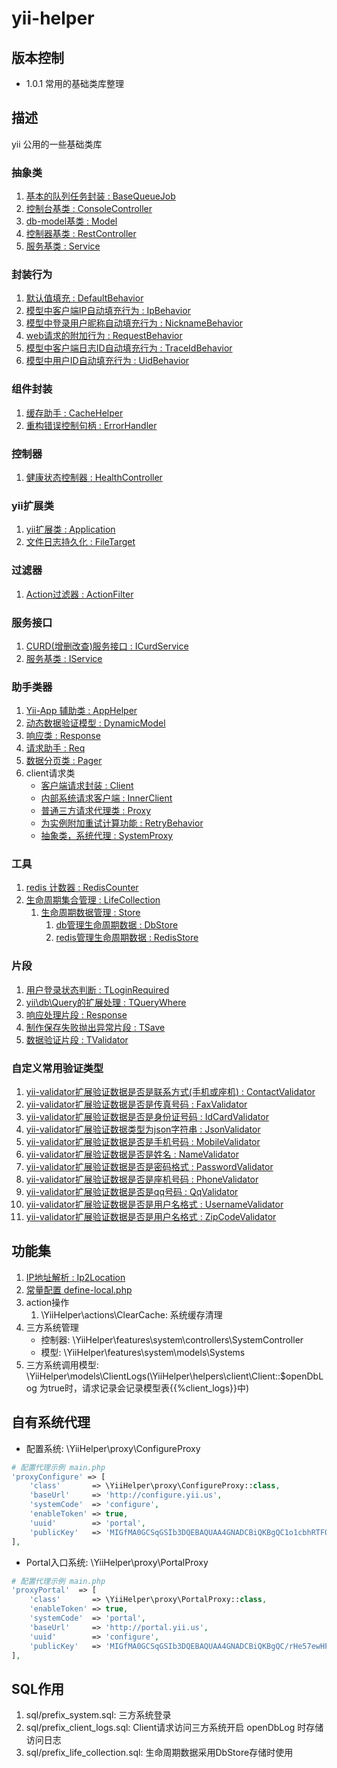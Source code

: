 # yii-helper
## 版本控制
- 1.0.1 常用的基础类库整理

## 描述
yii 公用的一些基础类库

### 抽象类
1. [基本的队列任务封装 : BaseQueueJob](doc/abstracts/BaseQueueJob.md)
1. [控制台基类 : ConsoleController](doc/abstracts/ConsoleController.md)
1. [db-model基类 : Model](doc/abstracts/Model.md)
1. [控制器基类 : RestController](doc/abstracts/RestController.md)
1. [服务基类 : Service](doc/abstracts/Service.md)


### 封装行为
1. [默认值填充 : DefaultBehavior](doc/behaviors/DefaultBehavior.md)
1. [模型中客户端IP自动填充行为 : IpBehavior](doc/behaviors/IpBehavior.md)
1. [模型中登录用户昵称自动填充行为 : NicknameBehavior](doc/behaviors/NicknameBehavior.md)
1. [web请求的附加行为 : RequestBehavior](doc/behaviors/RequestBehavior.md)
1. [模型中客户端日志ID自动填充行为 : TraceIdBehavior](doc/behaviors/TraceIdBehavior.md)
1. [模型中用户ID自动填充行为 : UidBehavior](doc/behaviors/UidBehavior.md)


### 组件封装
1. [缓存助手 : CacheHelper](doc/components/CacheHelper.md)
1. [重构错误控制句柄 : ErrorHandler](doc/components/ErrorHandler.md)


### 控制器
1. [健康状态控制器 : HealthController](doc/controllers/HealthController.md)


### yii扩展类
1. [yii扩展类 : Application](doc/extend/Application.md)
1. [文件日志持久化 : FileTarget](doc/extend/FileTarget.md)


### 过滤器
1. [Action过滤器 : ActionFilter](doc/filters/ActionFilter.md)


### 服务接口
1. [CURD(增删改查)服务接口 : ICurdService](doc/services/interfaces/ICurdService.md)
1. [服务基类 : IService](doc/services/interfaces/IService.md)


### 助手类器
1. [Yii-App 辅助类 : AppHelper](doc/helpers/AppHelper.md)
1. [动态数据验证模型 : DynamicModel](doc/helpers/DynamicModel.md)
1. [响应类 : Response](doc/helpers/Response.md)
1. [请求助手 : Req](doc/helpers/Req.md)
1. [数据分页类 : Pager](doc/helpers/Pager.md)
1. client请求类
    - [客户端请求封装 : Client](doc/helpers/client/Client.md)
    - [内部系统请求客户端 : InnerClient](doc/helpers/client/InnerClient.md)
    - [普通三方请求代理类 : Proxy](doc/helpers/client/Proxy.md)
    - [为实例附加重试计算功能 : RetryBehavior](doc/helpers/client/RetryBehavior.md)
    - [抽象类，系统代理 : SystemProxy](doc/helpers/client/SystemProxy.md)


### 工具
1. [redis 计数器 : RedisCounter](doc/tools/RedisCounter.md)
1. [生命周期集合管理 : LifeCollection](doc/tools/lifeCollection/LifeCollection.md)
    1. [生命周期数据管理 : Store](doc/tools/lifeCollection/Store.md)
        1. [db管理生命周期数据 : DbStore](doc/tools/lifeCollection/drivers/DbStore.md)
        1. [redis管理生命周期数据 : RedisStore](doc/tools/lifeCollection/drivers/RedisStore.md)


### 片段
1. [用户登录状态判断 : TLoginRequired](doc/traits/TLoginRequired.md)
1. [yii\db\Query的扩展处理 : TQueryWhere](doc/traits/TQueryWhere.md)
1. [响应处理片段 : Response](doc/traits/TResponse.md)
1. [制作保存失败抛出异常片段 : TSave](doc/traits/TSave.md)
1. [数据验证片段 : TValidator](doc/traits/TValidator.md)


### 自定义常用验证类型
1. [yii-validator扩展验证数据是否是联系方式(手机或座机) : ContactValidator](doc/validators/ContactValidator.md)
1. [yii-validator扩展验证数据是否是传真号码 : FaxValidator](doc/validators/FaxValidator.md)
1. [yii-validator扩展验证数据是否是身份证号码 : IdCardValidator](doc/validators/IdCardValidator.md)
1. [yii-validator扩展验证数据类型为json字符串 : JsonValidator](doc/validators/JsonValidator.md)
1. [yii-validator扩展验证数据是否是手机号码 : MobileValidator](doc/validators/MobileValidator.md)
1. [yii-validator扩展验证数据是否是姓名 : NameValidator](doc/validators/NameValidator.md)
1. [yii-validator扩展验证数据是否是密码格式 : PasswordValidator](doc/validators/PasswordValidator.md)
1. [yii-validator扩展验证数据是否是座机号码 : PhoneValidator](doc/validators/PhoneValidator.md)
1. [yii-validator扩展验证数据是否是qq号码 : QqValidator](doc/validators/QqValidator.md)
1. [yii-validator扩展验证数据是否是用户名格式 : UsernameValidator](doc/validators/UsernameValidator.md)
1. [yii-validator扩展验证数据是否是用户名格式 : ZipCodeValidator](doc/validators/ZipCodeValidator.md)

## 功能集
1. [IP地址解析 : Ip2Location](doc/Ip2Location.md)
1. [常量配置 define-local.php](doc/define-local.md)
1. action操作
    1. \YiiHelper\actions\ClearCache: 系统缓存清理
1. 三方系统管理
    - 控制器: \YiiHelper\features\system\controllers\SystemController
    - 模型: \YiiHelper\features\system\models\Systems
1. 三方系统调用模型: \YiiHelper\models\ClientLogs(\YiiHelper\helpers\client\Client::$openDbLog 为true时，请求记录会记录模型表{{%client_logs}}中)

## 自有系统代理
- 配置系统: \YiiHelper\proxy\ConfigureProxy
```php
# 配置代理示例 main.php
'proxyConfigure' => [
    'class'       => \YiiHelper\proxy\ConfigureProxy::class,
    'baseUrl'     => 'http://configure.yii.us',
    'systemCode'  => 'configure',
    'enableToken' => true,
    'uuid'        => 'portal',
    'publicKey'   => 'MIGfMA0GCSqGSIb3DQEBAQUAA4GNADCBiQKBgQC1o1cbhRTFQcQoIXynI6P04fXmxb9NCz6xJK+x37KWSPLQ0XrqY87m1PZC92XDXn/UsXRZpenatE8gEfwawOkC3uGuGcTkk4LFrp/+iodxYxGYDaFrtCaSYwEu0xv585aKr+e22EoJmqYVNS8vAlzNt+',
],
```
- Portal入口系统: \YiiHelper\proxy\PortalProxy
```php
# 配置代理示例 main.php
'proxyPortal'  => [
    'class'       => \YiiHelper\proxy\PortalProxy::class,
    'enableToken' => true,
    'systemCode'  => 'portal',
    'baseUrl'     => 'http://portal.yii.us',
    'uuid'        => 'configure',
    'publicKey'   => 'MIGfMA0GCSqGSIb3DQEBAQUAA4GNADCBiQKBgQC/rHe57ewHFpVX8lSwd9swNYBhQn5kIo7HMdOgjMEfsIj0FZTFDbyXwnlrLIsMPlARJ/D3v5c5b7fCREIiuVtl0DEG9h0Au5S/y09YURNxENqENPQP+',
],
```

## SQL作用
1. sql/prefix_system.sql: 三方系统登录
1. sql/prefix_client_logs.sql: Client请求访问三方系统开启 openDbLog 时存储访问日志
1. sql/prefix_life_collection.sql: 生命周期数据采用DbStore存储时使用
